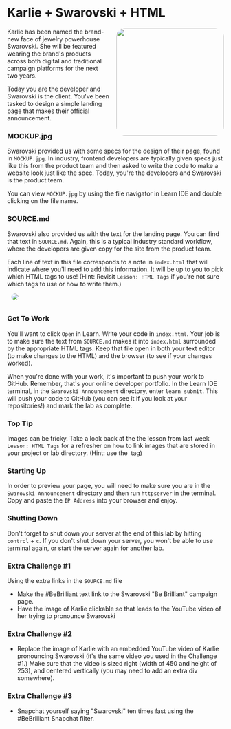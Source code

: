 # Karlie + Swarovski + HTML

<img src="https://s3.amazonaws.com/upperline/curriculum-assets/Swarvoski-KarlieKloss-BeBrilliant.png" width="250px" align="right" hspace="10" style="border-radius: 20px; margin: 0px 0px 15px 15px;"> 

Karlie has been named the brand-new face of jewelry powerhouse Swarovski. She will be featured wearing the brand's products across both digital and traditional campaign platforms for the next two years.

Today you are the developer and Swarovski is the client. You've been tasked to design a simple landing page that makes their official announcement.


### MOCKUP.jpg
Swarovski provided us with some specs for the design of their page, found in `MOCKUP.jpg`. In industry, frontend developers are typically given specs just like this from the product team and then asked to write the code to make a website look just like the spec. Today, you're the developers and Swarovski is the product team.

You can view `MOCKUP.jpg` by using the file navigator in Learn IDE and double clicking on the file name.

### SOURCE.md

Swarovski also provided us with the text for the landing page. You can find that text in `SOURCE.md`. Again, this is a typical industry standard workflow, where the developers are given copy for the site from the product team.

Each line of text in this file corresponds to a note in `index.html` that will indicate where you'll need to add this information. It will be up to you to pick which HTML tags to use! (Hint: Revisit `Lesson: HTML Tags` if you're not sure which tags to use or how to write them.)

<img src="https://s3.amazonaws.com/upperline/curriculum-assets/swarovski_logo_v2016.png" hspace="10" style="border-radius: 25px; margin-bottom: 10px;"> 

### Get To Work

You'll want to click `Open` in Learn. Write your code in `index.html`. Your job is to make sure the text from  `SOURCE.md` makes it into `index.html` surrounded by the appropriate HTML tags. Keep that file open in both your text editor (to make changes to the HTML) and the browser (to see if your changes worked).

When you're done with your work, it's important to push your work to GitHub. Remember, that's your online developer portfolio. In the Learn IDE terminal, in the `Swarovski Announcement` directory, enter `learn submit`. This will push your code to GitHub (you can see it if you look at your repositories!) and mark the lab as complete.


### Top Tip

Images can be tricky. Take a look back at the the lesson from last week `Lesson: HTML Tags` for a refresher on how to link images that are stored in your project or lab directory. (Hint: use the  <img> tag)

### Starting Up

In order to preview your page, you will need to make sure you are in the `Swarovski Announcement` directory and then run `httpserver` in the terminal. Copy and paste the `IP Address` into your browser and enjoy.

### Shutting Down
Don't forget to shut down your server at the end of this lab by hitting `control` + `c`. If you don't shut down your server, you won't be able to use terminal again, or start the server again for another lab.


### Extra Challenge #1
Using the extra links in the `SOURCE.md` file   

* Make the #BeBrilliant text link to the Swarovski "Be Brilliant" campaign page. 
* Have the image of Karlie clickable so that leads to the YouTube video of her trying to pronounce Swarovski

### Extra Challenge #2

* Replace the image of Karlie with an embedded YouTube video of Karlie pronouncing Swarovski (it's the same video you used in the Challenge #1.) Make sure that the video is sized right (width of 450 and height of 253), and centered vertically (you may need to add an extra div somewhere).

### Extra Challenge #3
* Snapchat yourself saying "Swarovski" ten times fast using the #BeBrilliant Snapchat filter. 
